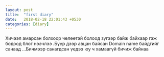 ```yaml
---
layout: post
title:  "first diary"
date:   2018-02-18 22:01:43 +0530
categories: [diary]
---
```

Хичээл амарсан болхоор чөлөөтэй болоод зүгээр байж байхаар гэж бодоод блог нээчлээ .Бүүр дээр авцан байсан Domain name байдгийг санаад ...Бичмээр санагдсан үедээ юу ч хамаагүй бичиж байнаа